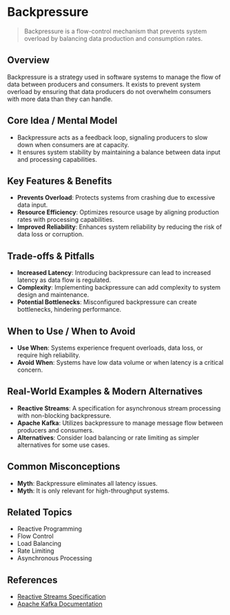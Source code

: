 # Backpressure

> Backpressure is a flow-control mechanism that prevents system overload by balancing data production and consumption rates.

## Overview
Backpressure is a strategy used in software systems to manage the flow of data between producers and consumers. It exists to prevent system overload by ensuring that data producers do not overwhelm consumers with more data than they can handle.

## Core Idea / Mental Model
- Backpressure acts as a feedback loop, signaling producers to slow down when consumers are at capacity.
- It ensures system stability by maintaining a balance between data input and processing capabilities.

## Key Features & Benefits
- **Prevents Overload**: Protects systems from crashing due to excessive data input.
- **Resource Efficiency**: Optimizes resource usage by aligning production rates with processing capabilities.
- **Improved Reliability**: Enhances system reliability by reducing the risk of data loss or corruption.

## Trade-offs & Pitfalls
- **Increased Latency**: Introducing backpressure can lead to increased latency as data flow is regulated.
- **Complexity**: Implementing backpressure can add complexity to system design and maintenance.
- **Potential Bottlenecks**: Misconfigured backpressure can create bottlenecks, hindering performance.

## When to Use / When to Avoid
- **Use When**: Systems experience frequent overloads, data loss, or require high reliability.
- **Avoid When**: Systems have low data volume or when latency is a critical concern.

## Real-World Examples & Modern Alternatives
- **Reactive Streams**: A specification for asynchronous stream processing with non-blocking backpressure.
- **Apache Kafka**: Utilizes backpressure to manage message flow between producers and consumers.
- **Alternatives**: Consider load balancing or rate limiting as simpler alternatives for some use cases.

## Common Misconceptions
- **Myth**: Backpressure eliminates all latency issues.
- **Myth**: It is only relevant for high-throughput systems.

## Related Topics
- Reactive Programming
- Flow Control
- Load Balancing
- Rate Limiting
- Asynchronous Processing

## References
- [Reactive Streams Specification](https://www.reactive-streams.org/)
- [Apache Kafka Documentation](https://kafka.apache.org/documentation/)